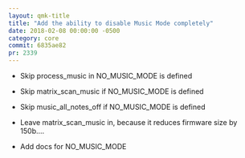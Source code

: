 ```yaml
---
layout: qmk-title
title: "Add the ability to disable Music Mode completely"
date: 2018-02-08 00:00:00 -0500
category: core
commit: 6835ae82
pr: 2339
---
```


* Skip process_music in NO_MUSIC_MODE is defined

* Skip matrix_scan_music if NO_MUSIC_MODE is defined

* Skip music_all_notes_off if NO_MUSIC_MODE is defined

* Leave matrix_scan_music in, because it reduces firmware size by 150b....

* Add docs for NO_MUSIC_MODE
